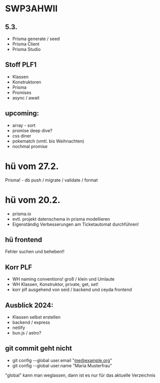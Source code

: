 # SWP3AHWII

## 5.3.

-   Prisma generate / seed
-   Prisma Client
-   Prisma Studio

## Stoff PLF1

-   Klassen
-   Konstruktoren
-   Prisma
-   Promises
-   async / await

## upcoming:

-   array - sort
-   promise deep dive?
-   css diner
-   pokematch (vmtl. bis Weihnachten)
-   nochmal promise

# hü vom 27.2.

Prisma! - db push / migrate / validate / format

# hü vom 20.2.

-   prisma.io
-   evtl. projekt datenschema in prisma modellieren
-   Eigenständig Verbesserungen am Ticketautomat durchführen!

## hü frontend

Fehler suchen und beheben!!

## Korr PLF

-   WH naming conventions! groß / klein und Umlaute
-   WH Klassen, Konstruktor, private, get, set!
-   korr plf ausgehend von seid / backend und ceyda frontend

## Ausblick 2024:

-   Klassen selbst erstellen
-   backend / express
-   netlify
-   bun.js / astro?

## git commit geht nicht

-   git config --global user.email "me@example.org"
-   git config --global user.name "Maria Musterfrau"

"global" kann man weglassen, dann ist es nur für das aktuelle Verzeichnis
